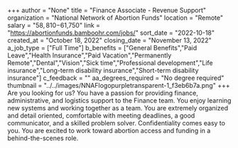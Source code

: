 +++
author = "None"
title = "Finance Associate - Revenue Support"
organization = "National Network of Abortion Funds"
location = "Remote"
salary = "$58,810-$61,750"
link = "https://abortionfunds.bamboohr.com/jobs/"
sort_date = "2022-10-18"
created_at = "October 18, 2022"
closing_date = "November 13, 2022"
a_job_type = ["Full Time"]
b_benefits = ["General Benefits","Paid Leave","Health Insurance","Paid Vacation","Permanently Remote","Dental","Vision","Sick time","Professional development","Life insurance","Long-term disability insurance","Short-term disability insurance"]
c_feedback = ""
aa_degrees_required = "No degree required"
thumbnail = "../../images/NNAFlogopurpletransparent-1_f3eb6b7a.png"
+++
Are you looking for us?
You have a passion for providing finance, administrative, and logistics support to the Finance team. You enjoy learning new systems and working together as a team. You are extremely organized and detail oriented, comfortable with meeting deadlines, a good communicator, and a skilled problem solver. Confidentiality comes easy to you. You are excited to work toward abortion access and funding in a behind-the-scenes role.